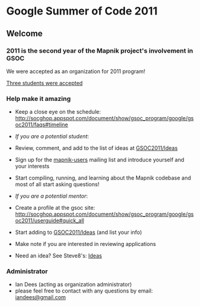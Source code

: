 # Google Summer of Code 2011

## Welcome

### 2011 is the second year of the Mapnik project's involvement in GSOC

We were accepted as an organization for 2011 program!

[Three students were accepted](http://mapnik.org/news/2011/apr/25/three_students_mapnik_gsoc_2011/)

### Help make it amazing

* Keep a close eye on the schedule: <http://socghop.appspot.com/document/show/gsoc_program/google/gsoc2011/faqs#timeline>

* *If you are a potential student*:
* Review, comment, and add to the list of ideas at [GSOC2011/Ideas](GSOC2011_Ideas)
* Sign up for the [mapnik-users](http://lists.berlios.de/mailman/listinfo/mapnik-users) mailing list and introduce yourself and your interests
* Start compiling, running, and learning about the Mapnik codebase and most of all start asking questions!

* *If you are a potential mentor*:
* Create a profile at the gsoc site: <http://socghop.appspot.com/document/show/gsoc_program/google/gsoc2011/userguide#quick_all>
* Start adding to [GSOC2011/Ideas](GSOC2011_Ideas) (and list your info)
* Make note if you are interested in reviewing applications
* Need an idea? See Steve8's: [Ideas](Ideas)

### Administrator

* Ian Dees (acting as organization administrator)
* please feel free to contact with any questions by email: <iandees@gmail.com>

